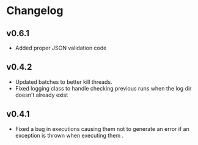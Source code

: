 # Changelog

## v0.6.1

   * Added proper JSON validation code

## v0.4.2

   * Updated batches to better kill threads.
   * Fixed logging class to handle checking previous runs when the log dir doesn't already exist

## v0.4.1

   * Fixed a bug in executions causing them not to generate an error if an exception is thrown when executing them .

